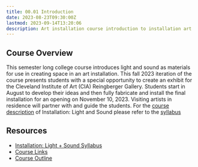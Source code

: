 ```yaml
---
title: 00.01 Introduction
date: 2023-08-23T09:30:00Z
lastmod: 2023-09-14T13:20:06
description: Art installation course introduction to installation art
---
```


## Course Overview

This semester long college course introduces light and sound as materials for use in creating space in an art installation. This fall 2023 iteration of the course presents students with a special opportunity to create an exhibit for the Cleveland Institute of Art (CIA) Reingberger Gallery. Students start in August to develop their ideas and then fully fabricate and install the final installation for an opening on November 10, 2023. Visiting artists in residence will partner with and guide the students. For the [course description](./00-02-installation-light-and-sound-syllabus.md#course-description) of Installation: Light and Sound please refer to the [syllabus](./00-02-installation-light-and-sound-syllabus.md)

## Resources

- [Installation: Light + Sound Syllabus](./00-02-installation-light-and-sound-syllabus.md)
- [Course Links](./00-03-course-links.md)
- [Course Outline](./00-02-installation-light-and-sound-syllabus.md#course-outline)
